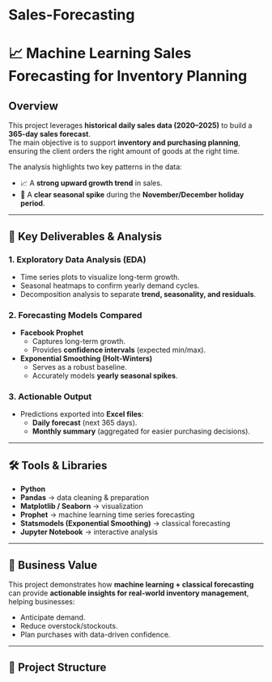 # Sales-Forecasting

# 📈 Machine Learning Sales Forecasting for Inventory Planning

## Overview  
This project leverages **historical daily sales data (2020–2025)** to build a **365-day sales forecast**.  
The main objective is to support **inventory and purchasing planning**, ensuring the client orders the right amount of goods at the right time.  

The analysis highlights two key patterns in the data:  
- 📈 A **strong upward growth trend** in sales.  
- 🎄 A **clear seasonal spike** during the **November/December holiday period**.  

---

## 🔑 Key Deliverables & Analysis  

### 1. Exploratory Data Analysis (EDA)  
- Time series plots to visualize long-term growth.  
- Seasonal heatmaps to confirm yearly demand cycles.  
- Decomposition analysis to separate **trend, seasonality, and residuals**.  

### 2. Forecasting Models Compared  
- **Facebook Prophet**  
  - Captures long-term growth.  
  - Provides **confidence intervals** (expected min/max).  
- **Exponential Smoothing (Holt-Winters)**  
  - Serves as a robust baseline.  
  - Accurately models **yearly seasonal spikes**.  

### 3. Actionable Output  
- Predictions exported into **Excel files**:  
  - **Daily forecast** (next 365 days).  
  - **Monthly summary** (aggregated for easier purchasing decisions).  

---

## 🛠 Tools & Libraries  

- **Python**  
- **Pandas** → data cleaning & preparation  
- **Matplotlib / Seaborn** → visualization  
- **Prophet** → machine learning time series forecasting  
- **Statsmodels (Exponential Smoothing)** → classical forecasting  
- **Jupyter Notebook** → interactive analysis  

---

## 🚀 Business Value  
This project demonstrates how **machine learning + classical forecasting** can provide **actionable insights for real-world inventory management**, helping businesses:  
- Anticipate demand.  
- Reduce overstock/stockouts.  
- Plan purchases with data-driven confidence.  

---

## 📂 Project Structure  
